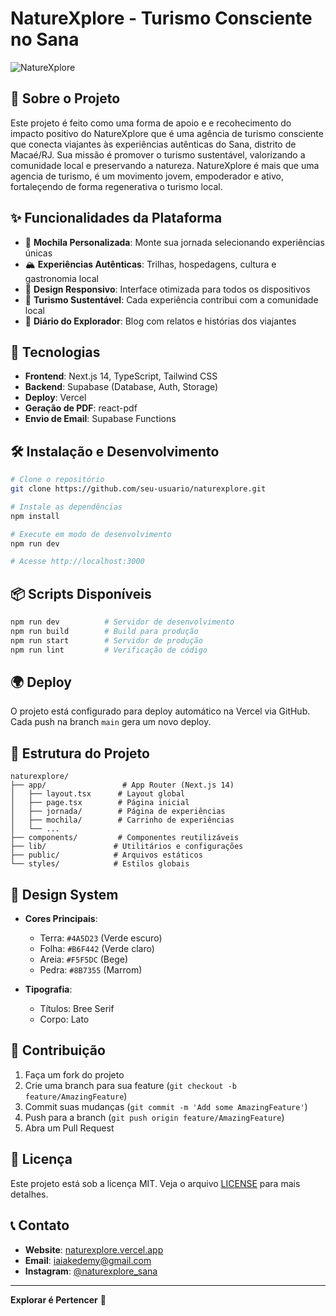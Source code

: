 # NatureXplore - Turismo Consciente no Sana

![NatureXplore](./public/logo-naturexplore.png)

## 🌿 Sobre o Projeto

Este projeto é feito como uma forma de apoio e e recohecimento do impacto positivo do NatureXplore que é uma agência de turismo consciente que conecta viajantes às experiências autênticas do Sana, distrito de Macaé/RJ. Sua missão é promover o turismo sustentável, valorizando a comunidade local e preservando a natureza. NatureXplore é mais que uma agencia de turismo, é um movimento jovem, empoderador e ativo, fortaleçendo de forma regenerativa o turismo local.   

## ✨ Funcionalidades da Plataforma

- 🎒 **Mochila Personalizada**: Monte sua jornada selecionando experiências únicas
- 🏔️ **Experiências Autênticas**: Trilhas, hospedagens, cultura e gastronomia local
- 📱 **Design Responsivo**: Interface otimizada para todos os dispositivos
- 🌱 **Turismo Sustentável**: Cada experiência contribui com a comunidade local
- 📖 **Diário do Explorador**: Blog com relatos e histórias dos viajantes

## 🚀 Tecnologias

- **Frontend**: Next.js 14, TypeScript, Tailwind CSS
- **Backend**: Supabase (Database, Auth, Storage)
- **Deploy**: Vercel
- **Geração de PDF**: react-pdf
- **Envio de Email**: Supabase Functions


## 🛠️ Instalação e Desenvolvimento

```bash
# Clone o repositório
git clone https://github.com/seu-usuario/naturexplore.git

# Instale as dependências
npm install

# Execute em modo de desenvolvimento
npm run dev

# Acesse http://localhost:3000
```

## 📦 Scripts Disponíveis

```bash
npm run dev          # Servidor de desenvolvimento
npm run build        # Build para produção
npm run start        # Servidor de produção
npm run lint         # Verificação de código
```

## 🌍 Deploy

O projeto está configurado para deploy automático na Vercel via GitHub. Cada push na branch `main` gera um novo deploy.

## 📁 Estrutura do Projeto

```
naturexplore/
├── app/                 # App Router (Next.js 14)
│   ├── layout.tsx      # Layout global
│   ├── page.tsx        # Página inicial
│   ├── jornada/        # Página de experiências
│   ├── mochila/        # Carrinho de experiências
│   └── ...
├── components/         # Componentes reutilizáveis
├── lib/               # Utilitários e configurações
├── public/            # Arquivos estáticos
└── styles/            # Estilos globais
```

## 🎨 Design System

- **Cores Principais**:
  - Terra: `#4A5D23` (Verde escuro)
  - Folha: `#B6F442` (Verde claro)
  - Areia: `#F5F5DC` (Bege)
  - Pedra: `#8B7355` (Marrom)

- **Tipografia**:
  - Títulos: Bree Serif
  - Corpo: Lato

## 🤝 Contribuição

1. Faça um fork do projeto
2. Crie uma branch para sua feature (`git checkout -b feature/AmazingFeature`)
3. Commit suas mudanças (`git commit -m 'Add some AmazingFeature'`)
4. Push para a branch (`git push origin feature/AmazingFeature`)
5. Abra um Pull Request

## 📄 Licença

Este projeto está sob a licença MIT. Veja o arquivo [LICENSE](LICENSE) para mais detalhes.

## 📞 Contato

- **Website**: [naturexplore.vercel.app](https://naturexplore.vercel.app)
- **Email**: iaiakedemy@gmail.com
- **Instagram**: [@naturexplore_sana](https://instagram.com/naturexplore_sana)

---

**Explorar é Pertencer** 🌿

